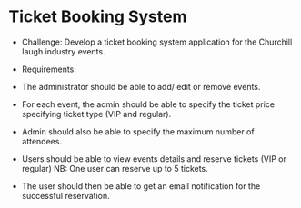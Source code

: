 # Ticket Booking System

  +  Challenge: Develop a ticket booking system application for the Churchill laugh industry events.

  +  Requirements:
   + The administrator should be able to add/ edit or remove events.
   + For each event, the admin should be able to specify the ticket price specifying ticket type (VIP and regular).
   + Admin should also be able to specify the maximum number of attendees. 
   + Users should be able to view events details and reserve tickets (VIP or regular) NB: One user can reserve up to 5 tickets.
   + The user should then be able to get an email notification for the successful reservation.


  
